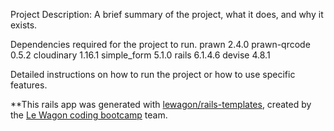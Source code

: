 Project Description: A brief summary of the project, what it does, and why it exists.

Dependencies required for the project to run.
prawn 2.4.0
prawn-qrcode 0.5.2
cloudinary 1.16.1
simple_form 5.1.0
rails 6.1.4.6
devise 4.8.1

Detailed instructions on how to run the project or how to use specific features.

**This rails app was generated with [lewagon/rails-templates](https://github.com/lewagon/rails-templates), created by the [Le Wagon coding bootcamp](https://www.lewagon.com) team.
